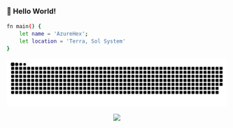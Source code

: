 ### **👋 Hello World!**

```sh
fn main() {
    let name = 'AzureHex';
    let location = 'Terra, Sol System'
}

```

![GitHub Snake](https://github.com/AzureHex/AzureHex/raw/main/assets/github-snake.svg)

<p align="center">
	<img src="https://raw.githubusercontent.com/catppuccin/catppuccin/main/assets/footers/gray0_ctp_on_line.svg?sanitize=true" />
</p>

